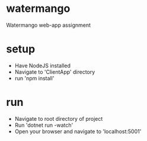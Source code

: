 # watermango
Watermango web-app assignment

# setup
- Have NodeJS installed
- Navigate to 'ClientApp' directory
- run 'npm install'

# run 
- Navigate to root directory of project
- Run 'dotnet run -watch'
- Open your browser and navigate to 'localhost:5001'
